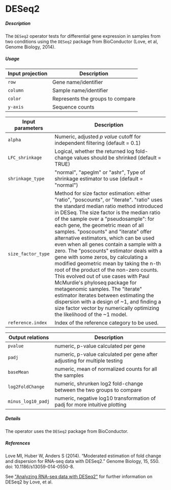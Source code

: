 # DESeq2

##### Description

The `DESeq2` operator tests for differential gene expression in samples from two conditions using the `DESeq2` package from BioConductor (Love, et al, Genome Biology, 2014).

##### Usage

| Input projection | Description                      |
| ---------------- | -------------------------------- |
| `row`            | Gene name/identifier             |
| `column`         | Sample name/identifier           |
| `color`          | Represents the groups to compare |
| `y-axis`         | Sequence counts                  |

| Input parameters | Description                                                                              |
| -----------------| ---------------------------------------------------------------------------------------- |
| `alpha`          | Numeric, adjusted _p value_ cutoff for independent filtering (default = 0.1)             |
| `LFC_shrinkage`  | Logical, whether the returned log fold-change values should be shrinked (default = TRUE) |
| `shrinkage_type` | "normal", "apeglm" or "ashr", Type of shrinkage estimator to use (default = "normal")    |
| `size_factor_type` | Method for size factor estimation: either "ratio", "poscounts", or "iterate". "ratio" uses the standard median ratio method introduced in DESeq. The size factor is the median ratio of the sample over a "pseudosample": for each gene, the geometric mean of all samples. "poscounts" and "iterate" offer alternative estimators, which can be used even when all genes contain a sample with a zero. The "poscounts" estimator deals with a gene with some zeros, by calculating a modified geometric mean by taking the n-th root of the product of the non-zero counts. This evolved out of use cases with Paul McMurdie's phyloseq package for metagenomic samples. The "iterate" estimator iterates between estimating the dispersion with a design of ~1, and finding a size factor vector by numerically optimizing the likelihood of the ~1 model. |
| `reference.index` | Index of the reference category to be used. |

|  Output relations  | Description                                                                |
| ------------------ | -------------------------------------------------------------------------- |
| `pvalue`           | numeric, p-value calculated per gene                                       |
| `padj`             | numeric, p-value calculated per gene after adjusting for multiple testing  |
| `baseMean`         | numeric, mean of normalized counts for all the samples                     |
| `log2FoldChange`   | numeric, shrunken log2 fold-change between the two groups to compare       |
| `minus_log10_padj` | numeric, negative log10 transformation of padj for more intuitive plotting |

##### Details

The operator uses the `DESeq2` package from BioConductor.

##### References

Love MI, Huber W, Anders S (2014). “Moderated estimation of fold change and dispersion for RNA-seq data with DESeq2.” Genome Biology, 15, 550. doi: 10.1186/s13059-014-0550-8.

See ["Analyzing RNA-seq data with DESeq2"](https://bioconductor.org/packages/release/bioc/vignettes/DESeq2/inst/doc/DESeq2.html) for further information on DESeq2 by Love, et al.


